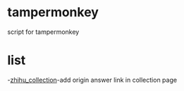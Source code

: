 # tampermonkey
script for tampermonkey

list
====
-[zhihu_collection](zhihu_collection.js)-add origin answer link in collection page
